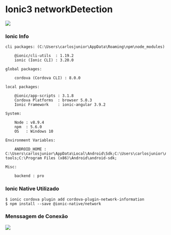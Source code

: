 # Ionic3 networkDetection

![](https://i2.wp.com/ionicacademy.com/wp-content/uploads/2017/04/upgrade-ionic-native-header.png?resize=750%2C400&ssl=1)

### Ionic Info
```
cli packages: (C:\Users\carlosjunior\AppData\Roaming\npm\node_modules)

    @ionic/cli-utils  : 1.19.2
    ionic (Ionic CLI) : 3.20.0

global packages:

    cordova (Cordova CLI) : 8.0.0

local packages:

    @ionic/app-scripts : 3.1.8
    Cordova Platforms  : browser 5.0.3
    Ionic Framework    : ionic-angular 3.9.2

System:

    Node : v8.9.4
    npm  : 5.6.0
    OS   : Windows 10

Environment Variables:

    ANDROID_HOME : C:\Users\carlosjunior\AppData\Local\Android\Sdk;C:\Users\carlosjunior\AppData\Local\Android\Sdk\platform-tools;C:\Program Files (x86)\Android\android-sdk;

Misc:

    backend : pro

```

### Ionic Native Utilizado

```
$ ionic cordova plugin add cordova-plugin-network-information
$ npm install --save @ionic-native/network

```

### Menssagem de Conexão 

![](https://blog.paulhalliday.io/content/images/2017/06/p_toast.png)




